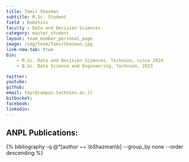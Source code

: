 ```yaml
---
title: Tamir Shazman
subtitle: M.Sc. Student
field : Robotics
faculty : Data and Decision Sciences
category: master_student
layout: team_member_personal_page
image: /img/team/TamirShazman.jpg
link-new-tab: true
bio:
    - M.Sc. Data and Decision Sciences, Technion, since 2024
    - B.Sc. Data Science and Engineering, Technion, 2023

twitter: 
youtube: 
github: 
email: tmyr@campus.technion.ac.il
bitbucket: 
facebook:
linkedin: 
---
```


## ANPL Publications:

{% bibliography -q @*[author ~= \bShazman\b] --group_by none --order descending %}
 
